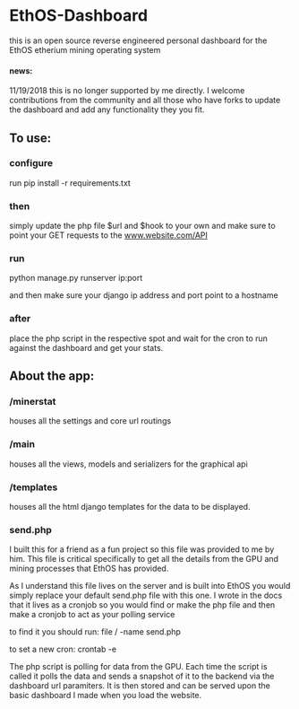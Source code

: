 # EthOS-Dashboard
this is an open source reverse engineered personal dashboard for the EthOS etherium mining operating system

#### news:
11/19/2018 this is no longer supported by me directly. I welcome contributions from the community and all those who have forks to update the dashboard and add any functionality they you fit. 

## To use:
### configure
run pip install -r requirements.txt

### then
simply update the php file $url and $hook to your own and make sure to point your GET requests to the www.website.com/API


### run
python manage.py runserver ip:port

and then make sure your django ip address and port point to a hostname


### after
place the php script in the respective spot and wait for the cron to run against the dashboard and get your stats.



## About the app:
### /minerstat
houses all the settings and core url routings

### /main
houses all the views, models and serializers for the graphical api

### /templates
houses all the html django templates for the data to be displayed. 

### send.php
I built this for a friend as a fun project so this file was provided to me by him. This file is critical specifically to get all the details from the GPU and mining processes that EthOS has provided. 

As I understand this file lives on the server and is built into EthOS you would simply replace your default send.php file with this one. I wrote in the docs that it lives as a cronjob so you would find or make the php file and then make a cronjob to act as your polling service

to find it you should run:
file / -name send.php

to set a new cron:
crontab -e

The php script is polling for data from the GPU. Each time the script is called it polls the data and sends a snapshot of it to the backend via the dashboard url paramiters. It is then stored and can be served upon the basic dashboard I made when you load the website. 



